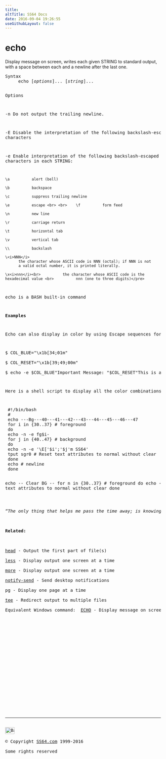 ```yaml
---
title:
altTitle: SS64 Docs
date: 2016-09-04 19:26:55
useGithubLayout: false
---
```

<!-- #BeginLibraryItem "/Library/head_bash.lbi" --><!-- #EndLibraryItem --><h1>echo</h1> 
<p>Display message on screen, writes each given STRING to standard 
output, with a space between each and a newline after the last one.</p>
<pre>Syntax
     echo [<i>options</i>]... [<i>string</i>]...

Options

 -n
     Do not output the trailing newline.

 -E
     Disable the interpretation of the following backslash-escaped characters

 -e
     Enable interpretation of the following backslash-escaped
     characters in each STRING:

    \a          alert (bell)

    \b          backspace

    \c          suppress trailing newline

    \e          escape <br> <br>    \f          form feed

    \n          new line

    \r          carriage return

    \t          horizontal tab

    \v          vertical tab

    \\          backslash

    \<i>NNN</i>
          the character whose ASCII code is NNN (octal); if NNN is not
          a valid octal number, it is printed literally.

    \x<i>nnn</i><br>          the character whose ASCII code is the hexadecimal value <br>          nnn (one to three digits)</pre>
<p>echo is a BASH built-in command</p>
<p><b>Examples</b></p>
<p>Echo can also display in color by using Escape sequences for  foreground (30..37) and background (40..47) colours.</p>
<p class="code">$ COL_BLUE="\x1b[34;01m"<br>
$ COL_RESET="\x1b[39;49;00m"<br>
$ echo -e $COL_BLUE"Important Message: "$COL_RESET"This is a message"</p>
<p>Here is a shell script to display all the color combinations: </p>
<pre> #!/bin/bash
 #
 echo ---Bg---40---41---42---43---44---45---46---47
 for i in {30..37} # foreground
 do
 echo -n -e fg$i- 
 for j in {40..47} # background
 do
 echo -n -e '\E['$i';'$j'm SS64'
 tput sgr0 # Reset text attributes to normal without clear
 done
 echo # newline
 done
 
 echo -- Clear BG --
 for n in {30..37} # foreground
 do
 echo -e fg$n '\E['$n';'01'm SS64'
 tput sgr0 # Reset text attributes to normal without clear
 done</pre>
<p><i class="quote">“The only thing that helps me pass the time away; is knowing I'll be back at Echo Beach some day” ~ Martha and the Muffins</i><br>
<br>
<b>Related:</b><br>
<br>
<a href="head.html">head</a> - Output the first part of file(s)<a href="less.html"><br>
less</a> - Display output one screen at a time<br>
<a href="more.html">more</a> - Display output one screen at a time <br>
<a href="notify-send.html">notify-send</a> - Send desktop notifications<br>
pg - Display one page at a time<br>
<a href="tee.html">tee</a> - Redirect output to multiple files <br>
Equivalent Windows command:  <a href="../nt/echo.html">ECHO</a> - Display message on screen</p><!-- #BeginLibraryItem "/Library/foot_bash.lbi" --><p>
<!-- bash300 -->
<ins class="adsbygoogle" style="display:inline-block;width:300px;height:250px" data-ad-client="ca-pub-6140977852749469" data-ad-slot="4615356305"></ins>
<script>
(adsbygoogle = window.adsbygoogle || []).push({});
</script></p>
<hr>
<div id="bl" class="footer"><a href="echo.html#"><img src="../images/top.png" width="30" height="22" alt="Back to the Top"></a></div>
<div id="br" class="footer, tagline">© Copyright <a href="../index.html">SS64.com</a> 1999-2016<br>
Some rights reserved</div><!-- #EndLibraryItem -->

